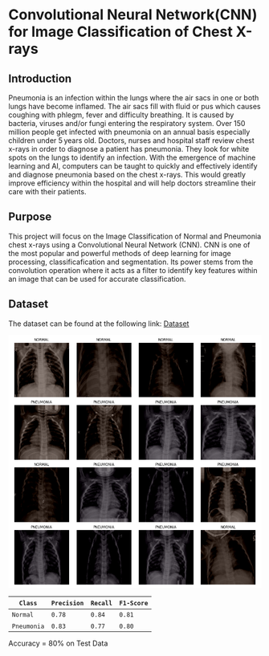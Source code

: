 # Convolutional Neural Network(CNN) for Image Classification of Chest X-rays

## Introduction
Pneumonia is an infection within the lungs where the air sacs in one or both lungs have become inflamed. The air sacs fill with fluid or pus which causes coughing with phlegm, fever and difficulty breathing. It is caused by bacteria, viruses and/or fungi entering the respiratory system. Over 150 million people get infected with pneumonia on an annual basis especially children under 5 years old. Doctors, nurses and hospital staff review chest x-rays in order to diagnose a patient has pneumonia. They look for white spots on the lungs to identify an infection. With the emergence of machine learning and AI, computers can be taught to quickly and effectively identify and diagnose pneumonia based on the chest x-rays. This would greatly improve efficiency within the hospital and will help doctors streamline their care with their patients.   

## Purpose
This project will focus on the Image Classification of Normal and Pneumonia chest x-rays using a Convolutional Neural Network (CNN). CNN is one of the most popular and powerful methods of deep learning for image processing, classificafication and segmentation. Its power stems from the convolution operation where it acts as a filter to identify key features within an image that can be used for accurate classification. 

## Dataset
The dataset can be found at the following link: [Dataset](https://www.kaggle.com/paultimothymooney/chest-xray-pneumonia)


![Chest X-rays from Training Batch](https://github.com/aziz66710/CNN_chest_xray/blob/main/train_images.png)


|`Class`        |`Precision`  | `Recall`    | `F1-Score`    |
| -----------   | ----------- |-------------|---------------|
| `Normal`      | `0.78`      | `0.84`      | `0.81`        |
| `Pneumonia`   | `0.83`      | `0.77`      | `0.80`         |

Accuracy = 80% on Test Data



